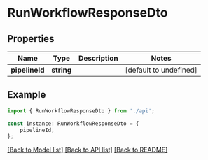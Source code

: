 # RunWorkflowResponseDto


## Properties

Name | Type | Description | Notes
------------ | ------------- | ------------- | -------------
**pipelineId** | **string** |  | [default to undefined]

## Example

```typescript
import { RunWorkflowResponseDto } from './api';

const instance: RunWorkflowResponseDto = {
    pipelineId,
};
```

[[Back to Model list]](../README.md#documentation-for-models) [[Back to API list]](../README.md#documentation-for-api-endpoints) [[Back to README]](../README.md)
